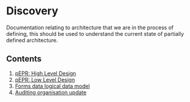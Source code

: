 # Discovery

Documentation relating to architecture that we are in the process of defining, this should be used to understand the current state of partially defined architecture.

## Contents

1. [pEPR: High Level Design](./pepr-hld.md)
2. [pEPR: Low Level Design](./pepr-lld.md)
3. [Forms data logical data model](./forms-data-logical-data-model.md)
4. [Auditing organisation update](./auditing-updates-to-organisation.md)

